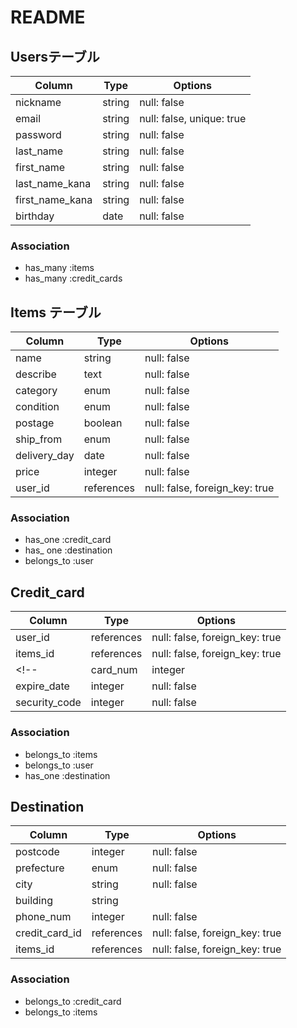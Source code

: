 # README

## Usersテーブル

| Column          | Type    | Options                   |
| --------------- | ------- | ------------------------- |
| nickname        | string  | null: false               |
| email           | string  | null: false, unique: true |
| password        | string  | null: false               |
| last_name       | string  | null: false               |
| first_name      | string  | null: false               |
| last_name_kana  | string  | null: false               |
| first_name_kana | string  | null: false               |
| birthday        | date    | null: false               |

### Association
- has_many :items
- has_many :credit_cards

<!-- - has_many :comments -->

## Items テーブル


| Column          | Type       | Options                        |
| --------------- | ---------- | ------------------------------ |
| name            | string     | null: false                    |
| describe        | text       | null: false                    |
| category        | enum       | null: false                    | 
| condition       | enum       | null: false                    | 
| postage         | boolean    | null: false                    | 
| ship_from       | enum       | null: false                    |
| delivery_day    | date       | null: false                    |
| price           | integer    | null: false                    |
| user_id         | references | null: false, foreign_key: true |

### Association
- has_one :credit_card
- has_ one :destination
- belongs_to :user


## Credit_card

| Column          | Type       | Options                        |
| --------------- | ---------- | ------------------------------ |
| user_id         | references | null: false, foreign_key: true |
| items_id        | references | null: false, foreign_key: true |
<!-- | card_num        | integer    | null: false                    |
| expire_date     | integer    | null: false                    |
| security_code   | integer    | null: false                    | -->
### Association

- belongs_to :items
- belongs_to :user
- has_one :destination


## Destination

| Column          | Type       | Options                        |
| --------------- | ---------- | ------------------------------ |
| postcode        | integer    | null: false                    |
| prefecture      | enum       | null: false                    | 
| city            | string     | null: false                    |
| building        | string     |                                |
| phone_num       | integer    | null: false                    |
| credit_card_id  | references | null: false, foreign_key: true |
| items_id        | references | null: false, foreign_key: true |

### Association

- belongs_to :credit_card
- belongs_to :items

